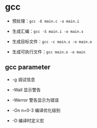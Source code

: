 # gcc

- 预处理：`gcc -E main.c -o main.i`

- 生成汇编：`gcc -S main.i -o main.s`

- 生成目标文件：`gcc -c main.s -o main.o`

- 生成可执行文件：`gcc main.o -o main`


## gcc parameter

- -g 调试信息
- -Wall 显示警告
- -Werror 警告显示为错误

- -On n=0-3 编译优化级别
- -D 编译时定义宏

